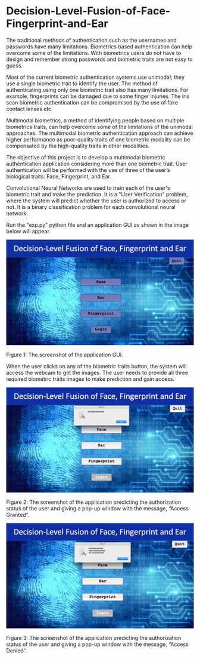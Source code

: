 # Decision-Level-Fusion-of-Face-Fingerprint-and-Ear

The traditional methods of authentication such as the usernames and passwords have many limitations. Biometrics based authentication can help overcome some of the limitations. With biometrics users do not have to design and remember strong passwords and biometric traits are not easy to guess.

Most of the current biometric authentication systems use unimodal; they use a single biometric trait to identify the user. The method of authenticating using only one biometric trait also has many limitations. For example, fingerprints can be damaged due to some finger injuries. The iris scan biometric authentication can be compromised by the use of fake contact lenses etc.

Multimodal biometrics, a method of identifying people based on multiple biometrics traits, can help overcome some of the limitations of the unimodal approaches. The multimodal biometric authentication approach can achieve higher performance as poor-quality traits of one biometric modality can be compensated by the high-quality traits in other modalities.

The objective of this project is to develop a multimodal biometric authentication application considering more than one biometric trait. User authentication will be performed with the use of three of the user’s biological traits: Face, Fingerprint, and Ear.

Convolutional Neural Networks are used to train each of the user's biometric trait and make the prediction. It is a "User Verification" problem, where the system will predict whether the user is authorized to access or not. It is a binary classification problem for each convolutional neural network.

Run the "exp.py" python file and an application GUI as shown in the image below will appear.

<img src="pics/Picture1.jpg" width= "600">

Figure 1: The screenshot of the application GUI.

When the user clicks on any of the biometric traits button, the system will access the webcam to get the images. The user needs to provide all three required biometric traits images to make prediction and gain access. 

<img src="pics/Picture2.jpg" width= "600">

Figure 2: The screenshot of the application predicting the authorization status of the user and giving a pop-up window with the message, “Access Granted”.

<img src="pics/Picture3.jpg" width= "600">

Figure 3: The screenshot of the application predicting the authorization status of the user and giving a pop-up window with the message, “Access Denied”.
